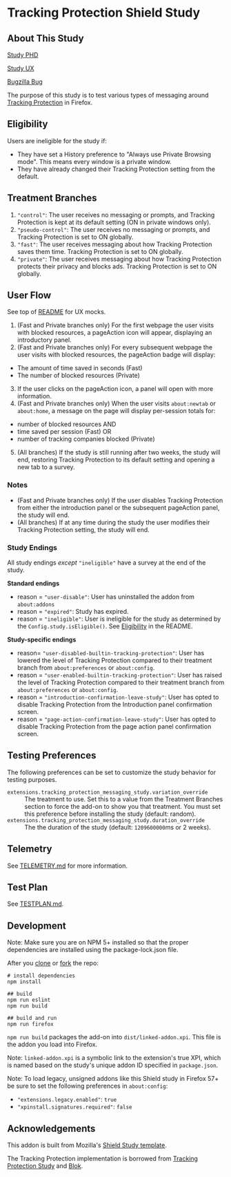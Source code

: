 # Tracking Protection Shield Study

## About This Study

[Study PHD](https://docs.google.com/document/d/1HMHoe6lXNtksdGCl2LDdOjCpS-spP2GFgE9jdvLhkEc/edit?ts=5a2041d5)

[Study UX](https://drive.google.com/file/d/0B8kj4Mlm-HJeVW5Dd3huVXg2OW8/view)

[Bugzilla Bug](https://bugzilla.mozilla.org/show_bug.cgi?id=1433473)

The purpose of this study is to test various types of messaging around [Tracking Protection](https://support.mozilla.org/en-US/kb/tracking-protection) in Firefox.

## Eligibility

Users are ineligible for the study if:
* They have set a History preference to "Always use Private Browsing mode". This means every window is a private window.
* They have already changed their Tracking Protection setting from the default.

## Treatment Branches

1. `"control"`: The user receives no messaging or prompts, and Tracking Protection is kept at its default setting (ON in private windows only).
2. `"pseudo-control"`: The user receives no messaging or prompts, and Tracking Protection is set to ON globally.
3. `"fast"`: The user receives messaging about how Tracking Protection saves them time. Tracking Protection is set to ON globally.
4. `"private"`: The user receives messaging about how Tracking Protection protects their privacy and blocks ads. Tracking Protection is set to ON globally. 

## User Flow

See top of [README](https://github.com/biancadanforth/tracking-protection-shield-study#about-this-study) for UX mocks.

1. (Fast and Private branches only) For the first webpage the user visits with blocked resources, a pageAction icon will appear, displaying an introductory panel.
2. (Fast and Private branches only) For every subsequent webpage the user visits with blocked resources, the pageAction badge will display:
- The amount of time saved in seconds (Fast)
- The number of blocked resources (Private)
3. If the user clicks on the pageAction icon, a panel will open with more information.
4. (Fast and Private branches only) When the user visits `about:newtab` or `about:home`, a message on the page will display per-session totals for:
- number of blocked resources AND
- time saved per session (Fast) OR
- number of tracking companies blocked (Private)
5. (All branches) If the study is still running after two weeks, the study will end, restoring Tracking Protection to its default setting and opening a new tab to a survey.

### Notes
* (Fast and Private branches only) If the user disables Tracking Protection from either the introduction panel or the subsequent pageAction panel, the study will end.
* (All branches) If at any time during the study the user modifies their Tracking Protection setting, the study will end.

### Study Endings

All study endings _except_ `"ineligible"` have a survey at the end of the study.

**Standard endings**
* reason = `"user-disable"`: User has uninstalled the addon from `about:addons`
* reason = `"expired"`: Study has expired.
* reason = `"ineligible"`: User is ineligible for the study as determined by the `Config.study.isEligible()`. See [Eligibility](https://github.com/biancadanforth/tracking-protection-shield-study#eligibility) in the README.

**Study-specific endings**
* reason= `"user-disabled-builtin-tracking-protection"`: User has lowered the level of Tracking Protection compared to their treatment branch from `about:preferences` or `about:config`.
* reason = `"user-enabled-builtin-tracking-protection"`: User has raised the level of Tracking Protection compared to their treatment branch from `about:preferences` or `about:config`.
* reason = `"introduction-confirmation-leave-study"`: User has opted to disable Tracking Protection from the Introduction panel confirmation screen.
* reason = `"page-action-confirmation-leave-study"`: User has opted to disable Tracking Protection from the page action panel confirmation screen.

## Testing Preferences
The following preferences can be set to customize the study behavior for testing purposes.

<dl>
  <dt><code>extensions.tracking_protection_messaging_study.variation_override</code></dt>
  <dd>The treatment to use. Set this to a value from the Treatment Branches section to force the add-on to show you that treatment. You must set this preference before installing the study (default: random).</dd>

  <dt><code>extensions.tracking_protection_messaging_study.duration_override</code></dt>
  <dd>The the duration of the study (default: <code>1209600000</code>ms or 2 weeks).</dd>
</dl>

## Telemetry

See [TELEMETRY.md](./TELEMETRY.md) for more information.

## Test Plan

See [TESTPLAN.md](./TESTPLAN.md).

## Development

Note: Make sure you are on NPM 5+ installed so that the proper dependencies are installed using the package-lock.json file.

After you [clone](https://help.github.com/articles/cloning-a-repository/) or [fork](https://help.github.com/articles/fork-a-repo/) the repo:

```
# install dependencies
npm install

## build
npm run eslint
npm run build

## build and run
npm run firefox
```

`npm run build` packages the add-on into `dist/linked-addon.xpi`. This file is the addon you load into Firefox.

Note: `linked-addon.xpi` is a symbolic link to the extension's true XPI, which is named based on the study's unique addon ID specified in `package.json`.

Note: To load legacy, unsigned addons like this Shield study in Firefox 57+ be sure to set the following preferences in `about:config`:
- `"extensions.legacy.enabled"`: `true`
- `"xpinstall.signatures.required"`: `false`

## Acknowledgements

This addon is built from Mozilla's [Shield Study template](http://github.com/mozilla/shield-studies-addon-template).

The Tracking Protection implementation is borrowed from [Tracking Protection Study](http://github.com/rhelmer/tracking-protection-study/) and [Blok](http://github.com/mozilla/blok/).